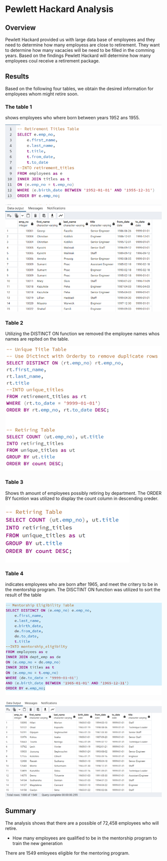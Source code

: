 # Pewlett Hackard Analysis


## Overview

Pewlett Hackard provided us with large data base of employees and they need to determine how many employess are close to retirement. They want to determine how many vacacies will be need to be filled in the comming years. Based on the findings Pewlett Hackard will determine how many employees coul receive a retirement package.

## Results

Based on the following four tables, we obtain the desired information for employees whom might retire soon. 

### The table 1 

shows employees who where born between years 1952 ans 1955.

![image](Resources/1.png)

![image](Resources/1-1.png)

### Table 2 

Utilizing the DISTINCT ON function we removed the employee names whos names are repited on the table.

![image](Resources/2.png)

### Table 3

Shows th amount of employees possibly retiring by department. The ORDER BY fucntion was utilized to display the count column in descending oreder.

![image](Resources/3.png)

### Table 4

indicates employees who are born after 1965, and meet the critery to be in the mentorship program. The DISCTINT ON function was utilized to sort the result of the table

![image](Resources/4.png)

![image](Resources/4-1.png)

## Summary

The analysis shows that there are a possible of 72,458 employees who will retire. 

- How many employees are qualified to be in the mentorship program to train the new generation

There are 1549 emloyees eligible for the mentoring program.

